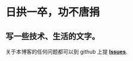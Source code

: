 # 日拱一卒，功不唐捐

## **写一些技术、生活的文字。**

关于本博客的任何问题都可以到 github 上提 [**Issues**](https://github.com/jony4/blog/issues/new).
